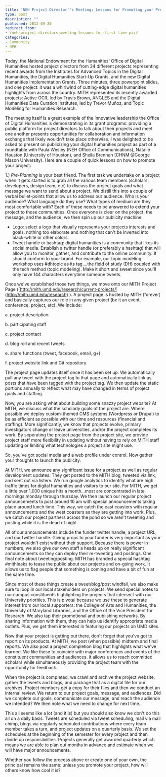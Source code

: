 ```yaml
---
title: 'NEH Project Director''s Meeting: Lessons for Promoting your Project'
type: post
description: ""
published: 2012-09-20
redirect_from: 
- /neh-project-directors-meeting-lessons-for-first-time-pis/
categories:
- Community
- NEH
---
```

Today, the National Endowment for the Humanities' Office of Digital Humanities hosted project directors from 34 different projects representing recent awards from the Institutes for Advanced Topics in the Digital Humanities, the Digital Humanities Start-Up Grants, and the new Digital Humanities Implementation Grants. Three minutes, three powerpoint slides, and one project: it was a whirlwind of cutting-edge digital humanities highlights from across the country. MITH represented its recently awarded projects: Active OCR, led by Travis Brown, ANGLES and the Digital Humanities Data Curation Institutes, led by Trevor Muñoz, and Topic Modeling for Humanities Research.

The meeting itself is a great example of the innovative leadership the Office of Digital Humanities is demonstrating in its grant programs: providing a public platform for project directors to talk about their projects and meet one another presents opportunities for collaboration and information exchange that likely wouldn't take place otherwise. I was delighted to be asked to present on publicizing your digital humanities project as part of a roundtable with Paula Wesley (NEH Office of Communications), Natalie Houston (University of Houston), and Sheila Brennan (CHNM @George Mason University). Here are a couple of quick lessons on how to promote your project:

1.) _Pre-Planning_ is your best friend. The first task we undertake on a project when it gets started is to grab all the various team members (scholars, developers, design team, etc) to discuss the project goals and what message we want to send about a project. We distill this into a couple of verbal bullet-points that allow us to address our audience. Who is your audience? What language do they use? What types of medium are they most comfortable with? Each of these needs to be answered to extend your project to those communities. Once everyone is clear on the project, the message, and the audience, we then spin up our publicity machine.

- Logo: select a logo that visually represents your projects interests and goals. nothing too elaborate and nothing that can't be inverted into black-white or other colors.
- Tweet handle or hashtag: digital humanities is a community that likes its social media. Establish a twitter handle (or preferably a hashtag) that will allow you to monitor, gather, and contribute to the online community. It should conform to your brand. For example, our topic modeling workshop uses #dhtopic as its tag....the field of study (DH) coupled with the tech method (topic modeling). Make it short and sweet since you'll only have 144 characters everytime someone tweets.

Once we've established those two things, we move onto our MITH Project Page ([http://mith.umd.edu/research/current-projects/](http://mith.umd.edu/research) ). A project page is hosted by MITH (forever) and basically captures our role in any given project (be it an event, conference, project, etc). We include:

a. project description

b. participating staff

c. project contact

d. blog roll and recent tweets

e. share functions (tweet, facebook, email, g+)

f. project website link and Git repository

The project page updates itself once it has been set up. We automatically pull any tweet with the project tag to that page and automatically link as posts that have been tagged with the project tag. We then update the static portions annually to reflect what may have changed in terms of project goals and staffing.

Now, you are asking what about building some snazzy project website? At MITH, we discuss what the scholarly goals of the project are. Where possible we deploy custom-themed CMS systems (Wordpress or Drupal) to be as efficient as possible with our time and resources (financial and staffing). More significantly, we know that projects evolve, primary investigators change or leave universities, and/or the project completes its work. By seperating the project page from the project site, we provide project staff more flexibility in updating without having to rely on MITH staff updating or limiting what technologies a project site might use.

So, you've got social media and a web profile under control. Now gather your thoughts to launch the publicity.

At MITH, we announce any significant issue for a project as well as regular development updates. They get posted to the MITH blog, tweeted via link, and sent out via listerv. We run google analytics to identify what are high traffic times for digital humanities and visitors to our site. For MITH, we get a little over 1,000 unique hits a month...most are concentrated in late mornings monday through thursday. We then launch our regular project announcements to post around 10 am with special announcements taking place around lunch time. This way, we catch the east coasters with regular announcements and the west coasters as they are getting into work. Plus, we catch our project partners across the pond so we aren't tweeting and posting while it is the dead of night.

All of our announcements include the funder twitter handle, a project URL, and our twitter handle. Giving props to your funder is very important as your project wouldn't exist without their support. Because there is power in numbers, we also give our own staff a heads up on really significant announcements so they can deploy their re-tweeting and postings. One final note about tweeting/posting. MITH has branded a special hashtag #mithleaks to tease the public about our projects and on-going work. It allows us to flag people that something is coming and have a bit of fun at the same time.

Since most of these things create a tweet/blog/post windfall, we also make sure to loop in our local stakeholders on projects. We send special notes to our campus constituents highlighting the projects that intersect with our University priorities. This is pivotal because we use these to generate interest from our local supporters: the College of Arts and Humanities, the University of Maryland Libraries, and the Office of the Vice President for Research. We also tap their promotional and publishing networks. By sharing information with them, they can help us identify appropriate media outlets. Plus, we get them interested in featuring our projects on UMD sites.

Now that your project is getting out there, don't forget that you've got to report on its products. At MITH, we post (when possible) midterm and final reports. We also post a project completion blog that highlights what we've learned. We like these to coincide with major conferences and events of the constituent communities and audiences. It allows us to reach committed scholars while simultaneously providing the project team with the opportunity for feedback.

When the project is completed, we crawl and archive the project website, gather the tweets and blogs, and package that as a digital file for our archives. Project members get a copy for their files and then we conduct an internal review. We return to our project goals, message, and audiences. Did we complete our goals, communicate our message, and reach the audience we intended? We then note what we need to change for next time.

This all seems like a lot (and it is) but you should also know we don't do this all on a daily basis. Tweets are scheduled via tweet scheduling, mail via mail chimp, blogs via regularly scheduled contributions where every team member takes a turn, and project updates on a quarterly basis. We set the schedules at the beginning of the semester for every project and then divide up responsibilities. Projects generally get awarded quarterly which means we are able to plan out months in advance and estimate when we will have major announcements.

Whether you follow the process above or create one of your own, the principal remains the same: unless you promote your project, how will others know how cool it is?
